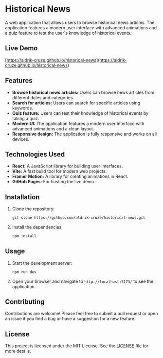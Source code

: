 # Historical News

A web application that allows users to browse historical news articles. The application features a modern user interface with advanced animations and a quiz feature to test the user's knowledge of historical events.

## Live Demo

[https://aldrik-cruze.github.io/historical-news](https://aldrik-cruze.github.io/historical-news)

## Features

*   **Browse historical news articles:** Users can browse news articles from different dates and categories.
*   **Search for articles:** Users can search for specific articles using keywords.
*   **Quiz feature:** Users can test their knowledge of historical events by taking a quiz.
*   **Modern UI:** The application features a modern user interface with advanced animations and a clean layout.
*   **Responsive design:** The application is fully responsive and works on all devices.

## Technologies Used

*   **React:** A JavaScript library for building user interfaces.
*   **Vite:** A fast build tool for modern web projects.
*   **Framer Motion:** A library for creating animations in React.
*   **GitHub Pages:** For hosting the live demo.

## Installation

1.  Clone the repository:
    ```bash
    git clone https://github.com/aldrik-cruze/historical-news.git
    ```
2.  Install the dependencies:
    ```bash
    npm install
    ```

## Usage

1.  Start the development server:
    ```bash
    npm run dev
    ```
2.  Open your browser and navigate to `http://localhost:5173/` to see the application.

## Contributing

Contributions are welcome! Please feel free to submit a pull request or open an issue if you find a bug or have a suggestion for a new feature.

## License

This project is licensed under the MIT License. See the [LICENSE](LICENSE) file for more details.